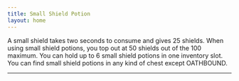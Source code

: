 ```yaml
---
title: Small Shield Potion
layout: home
---
```


A small shield takes two seconds to consume and gives 25 shields. When using small shield potions, you top out at 50 shields out of the 100 maximum. You can hold up to 6 small shield potions in one inventory slot. You can find small shield potions in any kind of chest except OATHBOUND.    

----

